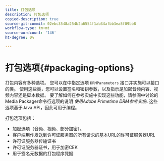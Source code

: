 ```yaml
---
title: 打包选项
description: 打包选项
copied-description: true
source-git-commit: 02ebc3548a254b2a6554f1ab34afbb3ea5f09bb8
workflow-type: tm+mt
source-wordcount: '146'
ht-degree: 0%

---
```


# 打包选项{#packaging-options}

打包内容有多种选项。 您可以在中指定选项 `DRMParameters` 接口并实施可以接口的类。 使用这些类，您可以设置签名和密钥参数，以及指示是加密音频内容、视频内容还是脚本数据。 要了解如何在参考实施中实现这些功能，请参阅中讨论的Media Packager命令行选项的说明 *使用Adobe Primetime DRM参考实施*. 这些选项基于Java API，因此可用于编程。

打包选项包括：

* 加密选项（音频、视频、部分加密）。
* 客户端用作发送到许可证服务器的所有请求的基本URL的许可证服务器URL
* 许可证服务器传输证书
* 许可证服务器证书，用于加密CEK
* 用于签名元数据的打包程序凭据
